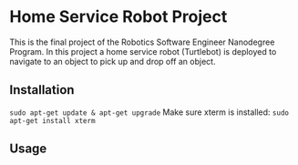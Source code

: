 # Home Service Robot Project
This is the final project of the Robotics Software Engineer Nanodegree Program. 
In this project a home service robot (Turtlebot) is deployed to navigate to an object to pick up and drop off an object.

## Installation
`sudo apt-get update & apt-get upgrade`
Make sure xterm is installed:
`sudo apt-get install xterm`

## Usage

